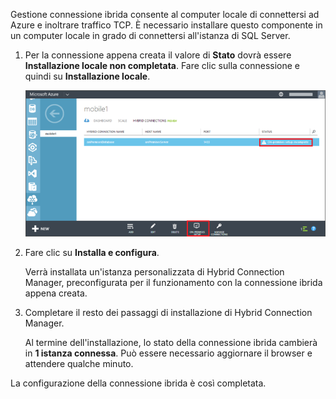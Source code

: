 
Gestione connessione ibrida consente al computer locale di connettersi ad Azure e inoltrare traffico TCP. È necessario installare questo componente in un computer locale in grado di connettersi all'istanza di SQL Server.

1. Per la connessione appena creata il valore di **Stato** dovrà essere **Installazione locale non completata**. Fare clic sulla connessione e quindi su **Installazione locale**.

	![Installazione locale](./media/hybrid-connections-install-connection-manager/5-1.png)

2. Fare clic su **Installa e configura**.

	Verrà installata un'istanza personalizzata di Hybrid Connection Manager, preconfigurata per il funzionamento con la connessione ibrida appena creata.

3. Completare il resto dei passaggi di installazione di Hybrid Connection Manager.

	Al termine dell'installazione, lo stato della connessione ibrida cambierà in **1 istanza connessa**. Può essere necessario aggiornare il browser e attendere qualche minuto.

La configurazione della connessione ibrida è così completata.

<!---HONumber=July15_HO4-->